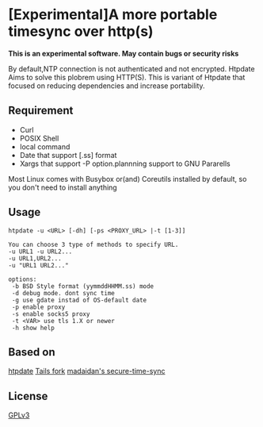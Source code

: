 # \[Experimental\]A more portable timesync over http(s)
**This is an experimental software. May contain bugs or security risks**

By default,NTP connection is not authenticated and not encrypted.
Htpdate Aims to solve this plobrem using HTTP(S).
This is variant of Htpdate  that focused on reducing dependencies and increase portability.

## Requirement
* Curl
* POSIX Shell
* local command
* Date that support \[.ss\] format
* Xargs that support -P option.plannning support to GNU Pararells

Most Linux comes with Busybox or(and) Coreutils installed by default, so you don't need to install anything

## Usage
	htpdate -u <URL> [-dh] [-ps <PROXY_URL> |-t [1-3]]

	You can choose 3 type of methods to specify URL.
	-u URL1 -u URL2...
	-u URL1,URL2...
	-u "URL1 URL2..."

	options:
	 -b BSD Style format (yymmddHHMM.ss) mode
	 -d debug mode. dont sync time
	 -g use gdate instad of OS-default date
	 -p enable proxy
	 -s enable socks5 proxy
	 -t <VAR> use tls 1.X or newer
	 -h show help

## Based on
[htpdate](www.vervest.org/htp)
[Tails fork](https://gitlab.tails.boum.org/tails/htp)
[madaidan's secure-time-sync](https://gitlab.com/madaidan/secure-time-sync)

## License
[GPLv3](https://www.gnu.org/copyleft/gpl.html)